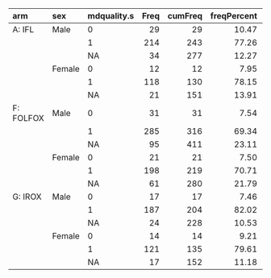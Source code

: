

|arm       |sex    |mdquality.s | Freq| cumFreq| freqPercent| cumPercent|
|:---------|:------|:-----------|----:|-------:|-----------:|----------:|
|A: IFL    |Male   |0           |   29|      29|       10.47|      10.47|
|          |       |1           |  214|     243|       77.26|      87.73|
|          |       |NA          |   34|     277|       12.27|     100.00|
|          |Female |0           |   12|      12|        7.95|       7.95|
|          |       |1           |  118|     130|       78.15|      86.09|
|          |       |NA          |   21|     151|       13.91|     100.00|
|F: FOLFOX |Male   |0           |   31|      31|        7.54|       7.54|
|          |       |1           |  285|     316|       69.34|      76.89|
|          |       |NA          |   95|     411|       23.11|     100.00|
|          |Female |0           |   21|      21|        7.50|       7.50|
|          |       |1           |  198|     219|       70.71|      78.21|
|          |       |NA          |   61|     280|       21.79|     100.00|
|G: IROX   |Male   |0           |   17|      17|        7.46|       7.46|
|          |       |1           |  187|     204|       82.02|      89.47|
|          |       |NA          |   24|     228|       10.53|     100.00|
|          |Female |0           |   14|      14|        9.21|       9.21|
|          |       |1           |  121|     135|       79.61|      88.82|
|          |       |NA          |   17|     152|       11.18|     100.00|

